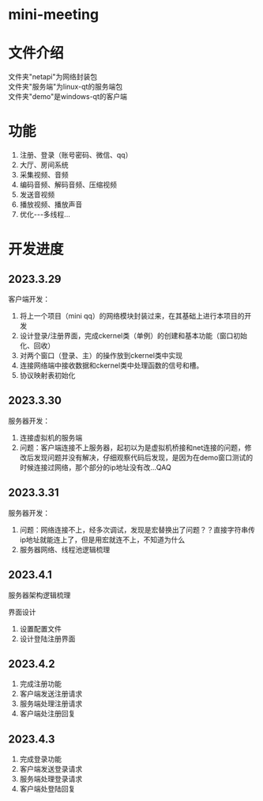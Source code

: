 # mini-meeting

# 文件介绍
文件夹"netapi"为网络封装包</br>
文件夹"服务端"为linux-qt的服务端包</br>
文件夹"demo"是windows-qt的客户端</br>


# 功能
1. 注册、登录（账号密码、微信、qq）
2. 大厅、房间系统
3. 采集视频、音频
4. 编码音频、解码音频、压缩视频
5. 发送音视频
6. 播放视频、播放声音
7. 优化---多线程...


# 开发进度

## 2023.3.29

客户端开发：

1. 将上一个项目（mini qq）的网络模块封装过来，在其基础上进行本项目的开发
2. 设计登录/注册界面，完成ckernel类（单例）的创建和基本功能（窗口初始化、回收）
3. 对两个窗口（登录、主）的操作放到ckernel类中实现
4. 连接网络端中接收数据和ckernel类中处理函数的信号和槽。
5. 协议映射表初始化


## 2023.3.30

服务器开发：

1. 连接虚拟机的服务端
1. 问题：客户端连接不上服务器，起初以为是虚拟机桥接和net连接的问题，修改后发现问题并没有解决，仔细观察代码后发现，是因为在demo窗口测试的时候连接过网络，那个部分的ip地址没有改...QAQ


## 2023.3.31

服务器开发：

1. 问题：网络连接不上，经多次调试，发现是宏替换出了问题？？直接字符串传ip地址就能连上了，但是用宏就连不上，不知道为什么
2. 服务器网络、线程池逻辑梳理





## 2023.4.1

服务器架构逻辑梳理

界面设计

1. 设置配置文件
2. 设计登陆注册界面



## 2023.4.2



1. 完成注册功能
2. 客户端发送注册请求
3. 服务端处理注册请求
4. 客户端处注册回复





## 2023.4.3



1. 完成登录功能
2. 客户端发送登录请求
3. 服务端处理登录请求
4. 客户端处登陆回复
